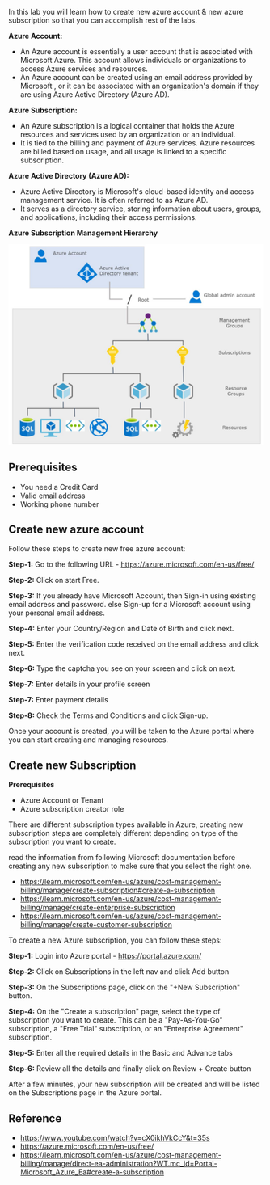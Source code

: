 <!-- # Chapter 2.1: Create Azure Free Account -->

In this lab you will learn how to create new azure account & new azure subscription so that you can accomplish rest of the labs.

**Azure Account:**
   - An Azure account is essentially a user account that is associated with Microsoft Azure. This account allows individuals or organizations to access Azure services and resources.
   - An Azure account can be created using an email address provided by Microsoft , or it can be associated with an organization's domain if they are using Azure Active Directory (Azure AD).

**Azure Subscription:**
   - An Azure subscription is a logical container that holds the Azure resources and services used by an organization or an individual.
   - It is tied to the billing and payment of Azure services. Azure resources are billed based on usage, and all usage is linked to a specific subscription.   

**Azure Active Directory (Azure AD):**
   - Azure Active Directory is Microsoft's cloud-based identity and access management service. It is often referred to as Azure AD.
   - It serves as a directory service, storing information about users, groups, and applications, including their access permissions.

**Azure Subscription Management Hierarchy**

![image.jpg](images/image-38.jpg)


## Prerequisites

- You need a Credit Card
- Valid email address
- Working phone number

## Create new azure account

Follow these steps to create new free azure account:


**Step-1:** Go to the following URL - <https://azure.microsoft.com/en-us/free/>

**Step-2:** Click on start Free.

**Step-3:** If you already have Microsoft Account, then Sign-in using existing email address and password. else Sign-up for a Microsoft account using your personal email address.

**Step-4:** Enter your Country/Region and Date of Birth and click next.

**Step-5:** Enter the verification code received on the email address and click next.

**Step-6:** Type the captcha you see on your screen and click on next.

**Step-7:** Enter details in your profile screen 

**Step-7:** Enter payment details

**Step-8:** Check the Terms and Conditions and click Sign-up.

Once your account is created, you will be taken to the Azure portal where you can start creating and managing resources.

## Create new Subscription

**Prerequisites** 

- Azure Account or Tenant
- Azure subscription creator role

There are different subscription types available in Azure, creating new subscription steps are completely different depending on type of the subscription you want to create.

read the information from following Microsoft documentation before creating any new subscription to make sure that you select the right one.

- <https://learn.microsoft.com/en-us/azure/cost-management-billing/manage/create-subscription#create-a-subscription>
- <https://learn.microsoft.com/en-us/azure/cost-management-billing/manage/create-enterprise-subscription>
- <https://learn.microsoft.com/en-us/azure/cost-management-billing/manage/create-customer-subscription>

To create a new Azure subscription, you can follow these steps:

**Step-1:** Login into Azure portal - <https://portal.azure.com/>

**Step-2:** Click on Subscriptions in the left nav and click Add button

**Step-3:** On the Subscriptions page, click on the "+New Subscription" button.

**Step-4:** On the "Create a subscription" page, select the type of subscription you want to create. This can be a "Pay-As-You-Go" subscription, a "Free Trial" subscription, or an "Enterprise Agreement" subscription.

**Step-5:** Enter all the required details in the Basic and Advance tabs

**Step-6:** Review all the details and finally click on Review + Create button

After a few minutes, your new subscription will be created and will be listed on the Subscriptions page in the Azure portal.

## Reference

- <https://www.youtube.com/watch?v=cX0ikhVkCcY&t=35s>
- <https://azure.microsoft.com/en-us/free/>
- <https://learn.microsoft.com/en-us/azure/cost-management-billing/manage/direct-ea-administration?WT.mc_id=Portal-Microsoft_Azure_Ea#create-a-subscription>